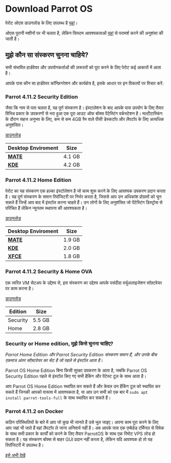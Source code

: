 # Download Parrot OS #

पेरोट ओएस डाउनलोड के लिए उपलब्ध है [यहां](https://parrotsec.org/download/)।

ओएस पुरानी मशीनों पर भी चलता है, लेकिन सिस्टम आवश्यकताओं [यहां](./system-requirements.html) से परामर्श करने की अनुशंसा की जाती है।

## मुझे कौन सा संस्करण चुनना चाहिये? ##

सभी संभावित हार्डवेयर और उपयोगकर्ताओं की ज़रूरतों को पूरा करने के लिए पेरोट कई आकारों में आता है।

आपके पास कौन सा हार्डवेयर कॉन्फ़िगरेशन और कार्यक्षेत्र है, इसके आधार पर इन विकल्पों पर विचार करें:

### Parrot 4.11.2 Security Edition ###

जैसा कि नाम से पता चलता है, यह पूर्ण संस्करण है।
इंस्टालेशन के बाद आपके पास उपयोग के लिए तैयार विभिन्न प्रकार के उपकरणों से भरा हुआ एक पूरा आउट ऑफ बॉक्स पेंटेस्टिंग वर्कस्टेशन है।
मल्टीटास्किंग के दौरान सहज अनुभव के लिए, कम से कम 4GB रैम वाले पीसी डेस्कटॉप और लैपटॉप के लिए अत्यधिक अनुशंसित।

[डाउनलोड](https://parrotsec.org/security-edition/)

| Desktop Enviroment |  Size  |
|--------------------|--------|
|<strong>[MATE](<./desktop-enviroments.html#mate-desktop>)</strong>| 4.1 GB |
|<strong>[KDE](<./desktop-enviroments.html#kde-desktop>)</strong>| 4.2 GB |

### Parrot 4.11.2 Home Edition ###
पेरोट का यह संस्करण एक हल्का इंस्टॉलेशन है जो काम शुरू करने के लिए आवश्यक उपकरण प्रदान करता है।
यह पूर्ण संस्करण के समान रिपॉजिटरी पर निर्भर करता है, जिससे आप उन अधिकांश प्रोग्रामों को चुन सकते हैं जिन्हें आप बाद में इंस्टॉल करना चाहते हैं।
उन लोगों के लिए अनुशंसित जो पेंटेस्टिंग डिस्ट्रोस से परिचित हैं लेकिन न्यूनतम स्थापना की आवश्यकता है।

[डाउनलोड](https://parrotsec.org/home-edition/)

| Desktop Enviroment |  Size  |
|--------------------|--------|
|<strong>[MATE](<./desktop-enviroments.html#mate-desktop>)</strong>| 1.9 GB |
|<strong>[KDE](<./desktop-enviroments.html#kde-desktop>)</strong>| 2.0 GB |
|<strong>[XFCE](<./desktop-enviroments.html#xfce-desktop>)</strong>| 1.8 GB |


### Parrot 4.11.2 Security & Home OVA ###
एक त्वरित VM सेटअप के उद्देश्य से, इस संस्करण का उद्देश्य आपके पसंदीदा वर्चुअलाइजेशन सॉफ़्टवेयर पर काम करना है।

[डाउनलोड](https://parrotsec.org/virtual/)

| Edition  |  Size  |
|----------|--------|
| Security | 5.5 GB |
| Home     | 2.8 GB |

### Security or Home edition, मुझे किसे चुनना चाहिए? ###

*Parrot Home Edition और Parrot Security Edition संस्करण समान हैं, और उनके बीच एकमात्र अंतर सॉफ़्टवेयर का सेट है जो पहले से इंस्टॉल आता है*।

Parrot OS Home Edition बिना किसी सुरक्षा उपकरण के आता है, जबकि Parrot OS Security Edition पहले से इंस्टॉल किए गए सभी हैकिंग और पेंटेस्ट टूल के साथ आता है।

आप Parrot OS Home Edition स्थापित कर सकते हैं और केवल उन हैकिंग टूल को स्थापित कर सकते हैं जिनकी आपको वास्तव में आवश्यकता है, या आप उन सभी को एक बार में `sudo apt install parrot-tools-full` के साथ स्थापित कर सकते हैं।


### Parrot 4.11.2 on Docker ###
कठिन परिस्थितियों के बारे में आप जो कुछ भी जानते हैं उसे भूल जाइए। अपना काम पूरा करने के लिए आप जहां भी जाते हैं वहां लैपटॉप ले जाना अनिवार्य नहीं है।
अब आपके पास एक एम्बेडेड टर्मिनल से विवेक के साथ सभी प्रकार के कार्यों को करने के लिए तैयार ParrotOS के साथ एक रिमोट VPS लोड हो सकता है।
यह संस्करण बॉक्स से बाहर GUI प्रदान नहीं करता है, लेकिन यदि आवश्यक हो तो यह रिपॉजिटरी में उपलब्ध है।

[इसे अभी देखें](<./parrot-on-docker.html>)
